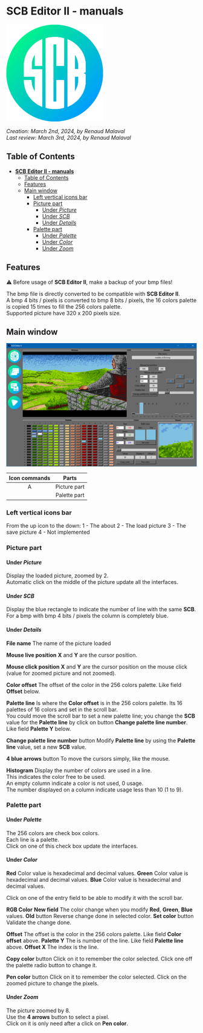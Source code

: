 # **SCB Editor II - manuals**

![Alt text](appIcon_T_256x256.png "scbeditor2")

_Creation: March 2nd, 2024, by Renaud Malaval_  
_Last review: March 3rd, 2024, by Renaud Malaval_

## Table of Contents

- [**SCB Editor II - manuals**](#scb-editor-ii---manuals)
  - [Table of Contents](#table-of-contents)
  - [Features](#features)
  - [Main window](#main-window)
    - [Left vertical icons bar](#left-vertical-icons-bar)
    - [Picture part](#picture-part)
      - [Under *Picture*](#under-picture)
      - [Under *SCB*](#under-scb)
      - [Under *Details*](#under-details)
    - [Palette part](#palette-part)
      - [Under *Palette*](#under-palette)
      - [Under *Color*](#under-color)
      - [Under *Zoom*](#under-zoom)

## Features

:warning: Before usage of **SCB Editor II**, make a backup of your bmp files!

The bmp file is directly converted to be compatible with **SCB Editor II**.  
A bmp 4 bits / pixels is converted to bmp 8 bits / pixels, the 16 colors palette is copied 15 times to fill the 256 colors palette.  
Supported picture have 320 x 200 pixels size.

## Main window

![Alt text](presentation.png "scbeditor2")

| Icon commands | Parts        |
|:-------------:|:------------:|
| A             | Picture part |
|               | Palette part |

### Left vertical icons bar

From the up icon to the down:
  1 - The about
  2 - The load picture
  3 - The save picture
  4 - Not implemented

### Picture part

#### Under *Picture*

Display the loaded picture, zoomed by 2.  
Automatic click on the middle of the picture update all the interfaces.

#### Under *SCB*

Display the blue rectangle to indicate the number of line with the same **SCB**.  
For a bmp with bmp 4 bits / pixels the column is completely blue.

#### Under *Details*

**File name**
  The name of the picture loaded

**Mouse live position**
  **X** and **Y** are the cursor position.

**Mouse click position**
  **X** and **Y** are the cursor position on the mouse click (value for zoomed picture and not zoomed).

**Color offset**
  The offset of the color in the 256 colors palette. Like field **Offset** below.

**Palette line**
  Is where the **Color offset** is in the 256 colors palette. Its 16 palettes of 16 colors and set in the scroll bar.  
  You could move the scroll bar to set a new palette line; you change the **SCB** value for the **Palette line** by click on button **Change palette line number**.  
  Like field **Palette Y** below.

**Change palette line number** button
  Modify **Palette line** by using the **Palette line** value, set a new **SCB** value.

**4 blue arrows** button
  To move the cursors simply, like the mouse.

**Histogram**
  Display the number of colors are used in a line.  
  This indicates the color free to be used.  
  An empty column indicate a color is not used, 0 usage.  
  The number displayed on a column indicate usage less than 10 (1 to 9).

### Palette part

#### Under *Palette*

  The 256 colors are check box colors.  
  Each line is a palette.  
  Click on one of this check box update the interfaces.

#### Under *Color*

  **Red**
    Color value is hexadecimal and decimal values.
  **Green**
    Color value is hexadecimal and decimal values.
  **Blue**
    Color value is hexadecimal and decimal values.

  Click on one of the entry field to be able to modify it with the scroll bar.

  **RGB Color**
    **New field**
      The color change when you modify **Red**, **Green**, **Blue** values.
    **Old** button
      Reverse change done in selected color.
    **Set color** button
      Validate the change done.

  **Offset**
    The offset is the color in the 256 colors palette. Like field **Color offset** above.
  **Palette Y**
    The is number of the line. Like field **Palette line** above.
  **Offset X**
    The index is the line.

  **Copy color** button
    Click on it to remember the color selected. Click one off the palette radio button to change it.

  **Pen color** button
    Click on it to remember the color selected. Click on the zoomed picture to change the pixels.

#### Under *Zoom*

  The picture zoomed by 8.  
  Use the **4 arrows** button to select a pixel.  
  Click on it is only need after a click on **Pen color**.
